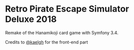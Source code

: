 Retro Pirate Escape Simulator Deluxe 2018
=========================================

Remake of the Hanamikoji card game with Symfony 3.4.

Credits to [@kaelgh](https://github.com/kaelgh) for the front-end part
